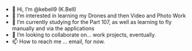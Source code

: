 - 👋 Hi, I’m @kebell9 (K.Bell)
- 👀 I’m interested in learning my Drones and then Video and Photo Work
- 🌱 I’m currently studying for the Part 107, as well as learning to fly manually and via the applications
- 💞️ I’m looking to collaborate on... work projects, eventually.
- 📫 How to reach me ... email, for now. 

<!---
kebell9/kebell9 is a ✨ special ✨ repository because its `README.md` (this file) appears on your GitHub profile.
You can click the Preview link to take a look at your changes.
--->
